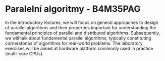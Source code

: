 # Paralelní algoritmy - B4M35PAG

In the introductory lectures, we will focus on general approaches to design of parallel algorithms and their properties important for understanding the fundamental principles of parallel and distributed algorithms. Subsequently, we will talk about fundamental parallel algorithms; typically constituting cornerstones of algorithms for real-world problems. The laboratory exercises will be aimed at hardware platform commonly used in practice (multi-core CPUs).